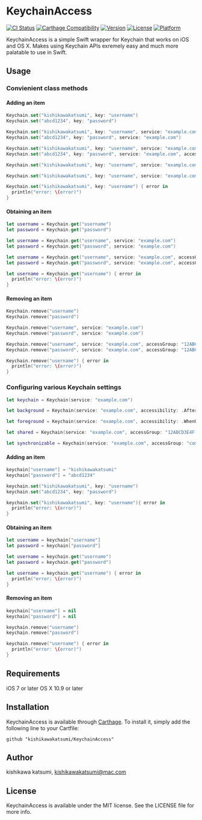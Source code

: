 # KeychainAccess
[![CI Status](http://img.shields.io/travis/kishikawakatsumi/KeychainAccess.svg?style=flat)](https://travis-ci.org/kishikawakatsumi/KeychainAccess)
[![Carthage Compatibility](https://img.shields.io/badge/carthage-✓-f2a77e.svg?style=flat)](https://github.com/Carthage/Carthage/)
[![Version](https://img.shields.io/cocoapods/v/KeychainAccess.svg?style=flat)](http://cocoadocs.org/docsets/KeychainAccess)
[![License](https://img.shields.io/cocoapods/l/KeychainAccess.svg?style=flat)](http://cocoadocs.org/docsets/KeychainAccess)
[![Platform](https://img.shields.io/cocoapods/p/KeychainAccess.svg?style=flat)](http://cocoadocs.org/docsets/KeychainAccess)

KeychainAccess is a simple Swift wrapper for Keychain that works on iOS and OS X. Makes using Keychain APIs exremely easy and much more palatable to use in Swift.

## Usage

### Convienient class methods

#### Adding an item

```swift
Keychain.set("kishikawakatsumi", key: "username")
Keychain.set("abcd1234", key: "password")
```

```swift
Keychain.set("kishikawakatsumi", key: "username", service: "example.com")
Keychain.set("abcd1234", key: "password", service: "example.com")
```

```swift
Keychain.set("kishikawakatsumi", key: "username", service: "example.com", accessGroup: "12ABCD3E4F.shared")
Keychain.set("abcd1234", key: "password", service: "example.com", accessGroup: "12ABCD3E4F.shared")
```

```swift
Keychain.set("kishikawakatsumi", key: "username", service: "example.com", accessGroup: "12ABCD3E4F.shared", accessibility: .WhenUnlocked)
```

```swift
Keychain.set("kishikawakatsumi", key: "username", service: "example.com", accessGroup: "12ABCD3E4F.shared", accessibility: .WhenUnlocked, synchronizable: true)
```

```swift
Keychain.set("kishikawakatsumi", key: "username") { error in
  println("error: \(error)")
}
```

#### Obtaining an item

```swift
let username = Keychain.get("username")
let password = Keychain.get("password")
```

```swift
let username = Keychain.get("username", service: "example.com")
let password = Keychain.get("password", service: "example.com")
```

```swift
let username = Keychain.get("username", service: "example.com", accessGroup: "12ABCD3E4F.shared")
let password = Keychain.get("password", service: "example.com", accessGroup: "12ABCD3E4F.shared")
```

```swift
let username = Keychain.get("username") { error in
  println("error: \(error)")
}
```

#### Removing an item

```swift
Keychain.remove("username")
Keychain.remove("password")
```

```swift
Keychain.remove("username", service: "example.com")
Keychain.remove("password", service: "example.com")
```

```swift
Keychain.remove("username", service: "example.com", accessGroup: "12ABCD3E4F.shared")
Keychain.remove("password", service: "example.com", accessGroup: "12ABCD3E4F.shared")
```

```swift
Keychain.remove("username") { error in
  println("error: \(error)")
}
```

### Configuring various Keychain settings

```swift
let keychain = Keychain(service: "example.com")
```

```swift
let background = Keychain(service: "example.com", accessibility: .AfterFirstUnlock)
```

```swift
let foreground = Keychain(service: "example.com", accessibility: .WhenUnlocked)
```

```swift
let shared = Keychain(service: "example.com", accessGroup: "12ABCD3E4F.shared")
```

```swift
let synchronizable = Keychain(service: "example.com", accessGroup: "com.kishikawakatsumi", synchronizable: true)
```

#### Adding an item

```swift
keychain["username"] = "kishikawakatsumi"
keychain["password"] = "abcd1234"
```

```swift
keychain.set("kishikawakatsumi", key: "username")
keychain.set("abcd1234", key: "password")
```

```swift
keychain.set("kishikawakatsumi", key: "username"){ error in
  println("error: \(error)")
}
```

#### Obtaining an item

```swift
let username = keychain["username"]
let password = keychain["password"]
```

```swift
let username = keychain.get("username")
let password = keychain.get("password")
```

```swift
let username = keychain.get("username") { error in
  println("error: \(error)")
}
```

#### Removing an item

```swift
keychain["username"] = nil
keychain["password"] = nil
```

```swift
keychain.remove("username")
keychain.remove("password")
```

```swift
keychain.remove("username") { error in
  println("error: \(error)")
}
```

## Requirements

iOS 7 or later
OS X 10.9 or later

## Installation

KeychainAccess is available through [Carthage](https://github.com/Carthage/Carthage). To install
it, simply add the following line to your Cartfile:

`github "kishikawakatsumi/KeychainAccess"`

## Author

kishikawa katsumi, kishikawakatsumi@mac.com

## License

KeychainAccess is available under the MIT license. See the LICENSE file for more info.
